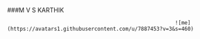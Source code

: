 

###M V S KARTHIK                                 

                                                          ![me](https://avatars1.githubusercontent.com/u/7887453?v=3&s=460)
